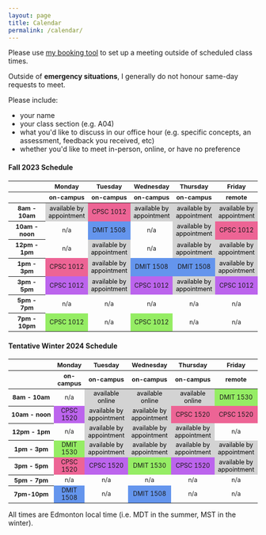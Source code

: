 ```yaml
---
layout: page
title: Calendar
permalink: /calendar/
---
```


Please use [my booking tool](https://calendar.google.com/calendar/u/0/appointments/AcZssZ0nR04OIK095mwybdLW7PpjBRrZiELn_yoBZbI=) to set up a meeting outside of scheduled class times.

Outside of **emergency situations**, I generally do not honour same-day requests to meet.

Please include:
* your name
* your class section (e.g. A04)
* what you'd like to discuss in our office hour (e.g. specific concepts, an assessment, feedback you received, etc)
* whether you'd like to meet in-person, online, or have no preference

#### Fall 2023 Schedule ####

<html>
  <style>
    table {font-size: 12.4px; text-align:center;}
    .row-header {width : 80px;}
    .col-header {text-align:center;}
    .appointment {color: black; background-color:#d3d3d3;}
    .dmit1508 { background-color:#6495ed;}
    .a04 {background-color:#ed6495;}
    .a05 {background-color:#bc64ed;}
    .oe02 { background-color:#95ed64;}
  </style>
 <table>
  <thead>
    <tr>
      <th class = "row-header"></th>
      <th class = "col-header">Monday</th>
      <th class = "col-header">Tuesday</th>
      <th class = "col-header">Wednesday</th>
      <th class = "col-header">Thursday</th>
      <th class = "col-header">Friday</th>
    </tr>
        <tr>
      <th class = "row-header"></th>
      <th class = "col-header">on-campus</th>
      <th class = "col-header">on-campus</th>
      <th class = "col-header">on-campus</th>
      <th class = "col-header">on-campus</th>
      <th class = "col-header">remote</th>
    </tr>
  </thead>
  <tbody>
      <tr>
      <th>8am - 10am</th>
      <td class="appointment">available by appointment</td>
      <td class="a04">CPSC 1012</td>
      <td class="appointment">available by appointment</td>
      <td class="appointment">available by appointment</td>
      <td class="appointment">available by appointment</td>
    </tr>
    <tr>
      <th>10am - noon</th>
      <td>n/a</td>
      <td class="dmit1508">DMIT 1508</td>
      <td>n/a</td>
      <td class="appointment">available by appointment</td>
      <td class="a04">CPSC 1012</td>
    </tr>
    <tr>
      <th>12pm - 1pm</th>
      <td>n/a</td>
      <td class="appointment">available by appointment</td>
      <td>n/a</td>
      <td class="appointment">available by appointment</td>
      <td class="appointment">available by appointment</td>
    </tr>
    <tr>
      <th>1pm - 3pm</th>
      <td class="a04">CPSC 1012</td>
      <td class="appointment">available by appointment</td>
      <td class="dmit1508">DMIT 1508</td>
      <td class="dmit1508">DMIT 1508</td>
      <td class="appointment">available by appointment</td>
    </tr>
      <tr>
      <th>3pm - 5pm</th>
      <td class="a05">CPSC 1012</td>
      <td class="appointment">available by appointment</td>
      <td class="a05">CPSC 1012</td>
      <td class="appointment">available by appointment</td>
      <td class="a05">CPSC 1012</td>
    </tr>
  <tr>
      <th>5pm - 7pm</th>
      <td>n/a</td>
      <td>n/a</td>
      <td>n/a</td>
      <td>n/a</td>
      <td>n/a</td>
    </tr>
    <tr>
      <th>7pm - 10pm</th>
      <td class="oe02">CPSC 1012</td>
      <td>n/a</td>
      <td class="oe02">CPSC 1012</td>
      <td>n/a</td>
      <td>n/a</td>
    </tr>


  </tbody>
</table>
</html>


#### Tentative Winter 2024 Schedule ####

<html>
  <style>
    table {font-size: 12.4px; text-align:center;}
    .row-header {width : 80px;}
    .col-header {text-align:center;}
    .appointment {color: black; background-color:#d3d3d3;}
    .cpsc1520-a01 {background-color:#ed6495;}
    .cpsc1520-a02 {background-color:#bc64ed;}
    .dmit1530-a01 { background-color:#95ed64;}
    .dmit1508 { background-color:#6495ed;}
  </style>
 <table>
  <thead>
    <tr>
      <th class = "row-header"></th>
      <th class = "col-header">Monday</th>
      <th class = "col-header">Tuesday</th>
      <th class = "col-header">Wednesday</th>
      <th class = "col-header">Thursday</th>
      <th class = "col-header">Friday</th>
    </tr>
      <tr>
      <th class = "row-header"></th>
      <th class = "col-header">on-campus</th>
      <th class = "col-header">on-campus</th>
      <th class = "col-header">on-campus</th>
      <th class = "col-header">on-campus</th>
      <th class = "col-header">remote</th>
    </tr>
  </thead>
  <tbody>
      <tr>
      <th>8am - 10am</th>
      <td>n/a</td>
      <td class="appointment">available online</td>
      <td class="appointment">available online</td>
      <td class="appointment">available online</td>
      <td class="dmit1530-a01">DMIT 1530</td>
    </tr>
    <tr>
      <th>10am - noon</th>
      <td class="cpsc1520-a02">CPSC 1520</td>
      <td class="appointment">available by appointment</td>
      <td class="appointment">available by appointment</td>
      <td class="cpsc1520-a01">CPSC 1520</td>
      <td class="cpsc1520-a01">CPSC 1520</td>
    </tr>
    <tr>
      <th>12pm - 1pm</th>
      <td>n/a</td>
      <td class="appointment">available by appointment</td>
      <td class="appointment">available by appointment</td>
      <td class="appointment">available by appointment</td>
      <td>n/a</td>
    </tr>
    <tr>
      <th>1pm - 3pm</th>
      <td class="dmit1530-a01">DMIT 1530</td>
      <td class="appointment">available by appointment</td>
      <td class="appointment">available by appointment</td>
      <td class="appointment">available by appointment</td>
      <td class="appointment">available by appointment</td>
    </tr>
      <tr>
      <th>3pm - 5pm</th>
      <td class="cpsc1520-a01">CPSC 1520</td>
      <td class="cpsc1520-a02">CPSC 1520</td>
      <td class="dmit1530-a01">DMIT 1530</td>
      <td class="cpsc1520-a02">CPSC 1520</td>
      <td class="appointment">available by appointment</td>
    </tr>
    <tr>
      <th>5pm - 7pm</th>
      <td>n/a</td>
      <td>n/a</td>
      <td>n/a</td>
      <td>n/a</td>
      <td>n/a</td>
    </tr>
    <tr>
      <th>7pm-10pm</th>
      <td class="dmit1508">DMIT 1508</td>
      <td>n/a</td>
      <td class="dmit1508">DMIT 1508</td>
      <td>n/a</td>
      <td>n/a</td>
    </tr>
  </tbody>
</table>
</html>


All times are Edmonton local time (i.e. MDT in the summer, MST in the winter).

